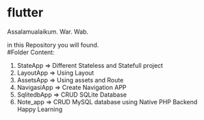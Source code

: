 # flutter 

Assalamualaikum. War. Wab.

in this Repository you will found.<br>
#Folder Content:
1. StateApp => Different Stateless and Statefull project
2. LayoutApp => Using Layout
3. AssetsApp => Using assets and Route
4. NavigasiApp => Create Navigation APP 
5. SqlitedbApp => CRUD SQLite Database
6. Note_app => CRUD MySQL database using Native PHP Backend <br>
Happy Learning
